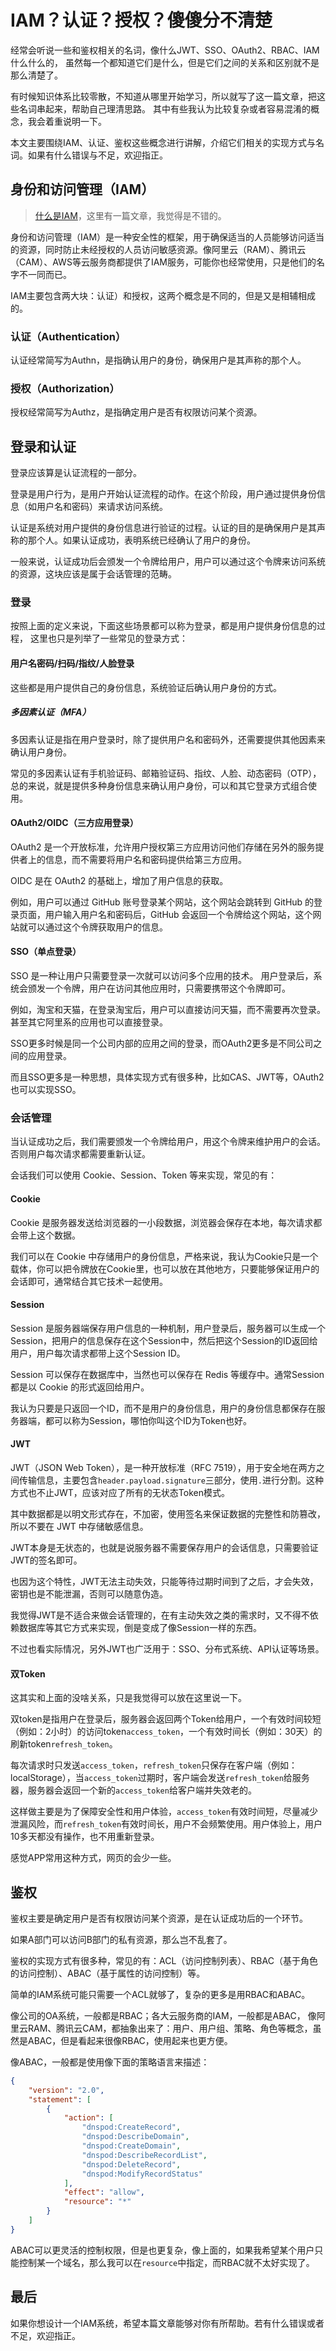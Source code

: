 # IAM？认证？授权？傻傻分不清楚

经常会听说一些和鉴权相关的名词，像什么JWT、SSO、OAuth2、RBAC、IAM什么什么的，
虽然每一个都知道它们是什么，但是它们之间的关系和区别就不是那么清楚了。

有时候知识体系比较零散，不知道从哪里开始学习，所以就写了这一篇文章，把这些名词串起来，帮助自己理清思路。
其中有些我认为比较复杂或者容易混淆的概念，我会着重说明一下。

本文主要围绕IAM、认证、鉴权这些概念进行讲解，介绍它们相关的实现方式与名词。如果有什么错误与不足，欢迎指正。

## 身份和访问管理（IAM）
> [什么是IAM](https://www.cloudflare.com/zh-cn/learning/access-management/what-is-identity-and-access-management/)，这里有一篇文章，我觉得是不错的。

身份和访问管理（IAM）是一种安全性的框架，用于确保适当的人员能够访问适当的资源，同时防止未经授权的人员访问敏感资源。像阿里云（RAM）、腾讯云（CAM）、AWS等云服务商都提供了IAM服务，可能你也经常使用，只是他们的名字不一同而已。

IAM主要包含两大块：认证）和授权，这两个概念是不同的，但是又是相辅相成的。

### 认证（Authentication）

认证经常简写为Authn，是指确认用户的身份，确保用户是其声称的那个人。

### 授权（Authorization）

授权经常简写为Authz，是指确定用户是否有权限访问某个资源。

## 登录和认证

登录应该算是认证流程的一部分。

登录是用户行为，是用户开始认证流程的动作。在这个阶段，用户通过提供身份信息（如用户名和密码）来请求访问系统。

认证是系统对用户提供的身份信息进行验证的过程。认证的目的是确保用户是其声称的那个人。如果认证成功，表明系统已经确认了用户的身份。

一般来说，认证成功后会颁发一个令牌给用户，用户可以通过这个令牌来访问系统的资源，这块应该是属于会话管理的范畴。

### 登录

按照上面的定义来说，下面这些场景都可以称为登录，都是用户提供身份信息的过程，
这里也只是列举了一些常见的登录方式：

#### 用户名密码/扫码/指纹/人脸登录

这些都是用户提供自己的身份信息，系统验证后确认用户身份的方式。

##### 多因素认证（MFA）

多因素认证是指在用户登录时，除了提供用户名和密码外，还需要提供其他因素来确认用户身份。

常见的多因素认证有手机验证码、邮箱验证码、指纹、人脸、动态密码（OTP），
总的来说，就是提供多种身份信息来确认用户身份，可以和其它登录方式组合使用。

#### OAuth2/OIDC（三方应用登录）

OAuth2 是一个开放标准，允许用户授权第三方应用访问他们存储在另外的服务提供者上的信息，而不需要将用户名和密码提供给第三方应用。

OIDC 是在 OAuth2 的基础上，增加了用户信息的获取。

例如，用户可以通过 GitHub 账号登录某个网站，这个网站会跳转到 GitHub 的登录页面，用户输入用户名和密码后，GitHub 会返回一个令牌给这个网站，这个网站就可以通过这个令牌获取用户的信息。

#### SSO（单点登录）

SSO 是一种让用户只需要登录一次就可以访问多个应用的技术。
用户登录后，系统会颁发一个令牌，用户在访问其他应用时，只需要携带这个令牌即可。

例如，淘宝和天猫，在登录淘宝后，用户可以直接访问天猫，而不需要再次登录。甚至其它阿里系的应用也可以直接登录。

SSO更多时候是同一个公司内部的应用之间的登录，而OAuth2更多是不同公司之间的应用登录。

而且SSO更多是一种思想，具体实现方式有很多种，比如CAS、JWT等，OAuth2也可以实现SSO。

### 会话管理

当认证成功之后，我们需要颁发一个令牌给用户，用这个令牌来维护用户的会话。否则用户每次请求都需要重新认证。

会话我们可以使用 Cookie、Session、Token 等来实现，常见的有：

#### Cookie

Cookie 是服务器发送给浏览器的一小段数据，浏览器会保存在本地，每次请求都会带上这个数据。

我们可以在 Cookie 中存储用户的身份信息，严格来说，我认为Cookie只是一个载体，你可以把令牌放在Cookie里，也可以放在其他地方，只要能够保证用户的会话即可，通常结合其它技术一起使用。

#### Session

Session 是服务器端保存用户信息的一种机制，用户登录后，服务器可以生成一个Session，把用户的信息保存在这个Session中，然后把这个Session的ID返回给用户，用户每次请求都带上这个Session ID。

Session 可以保存在数据库中，当然也可以保存在 Redis 等缓存中。通常Session都是以 Cookie 的形式返回给用户。

我认为只要是只返回一个ID，而不是用户的身份信息，用户的身份信息都保存在服务器端，都可以称为Session，哪怕你叫这个ID为Token也好。

#### JWT

JWT（JSON Web Token），是一种开放标准（RFC 7519），用于安全地在两方之间传输信息，主要包含`header.payload.signature`三部分，使用`.`进行分割。这种方式也不止JWT，应该对应了所有的无状态Token模式。

其中数据都是以明文形式存在，不加密，使用签名来保证数据的完整性和防篡改，所以不要在 JWT 中存储敏感信息。

JWT本身是无状态的，也就是说服务器不需要保存用户的会话信息，只需要验证JWT的签名即可。

也因为这个特性，JWT无法主动失效，只能等待过期时间到了之后，才会失效，密钥也是不能泄漏，否则可以随意伪造。

我觉得JWT是不适合来做会话管理的，在有主动失效之类的需求时，又不得不依赖数据库等其它方式来实现，倒是变成了像Session一样的东西。

不过也看实际情况，另外JWT也广泛用于：SSO、分布式系统、API认证等场景。

#### 双Token

这其实和上面的没啥关系，只是我觉得可以放在这里说一下。

双token是指用户在登录后，服务器会返回两个Token给用户，一个有效时间较短（例如：2小时）的访问token`access_token`，一个有效时间长（例如：30天）的刷新token`refresh_token`。

每次请求时只发送`access_token`，`refresh_token`只保存在客户端（例如：localStorage），当`access_token`过期时，客户端会发送`refresh_token`给服务器，服务器会返回一个新的`access_token`给客户端并失效老的。

这样做主要是为了保障安全性和用户体验，`access_token`有效时间短，尽量减少泄漏风险，而`refresh_token`有效时间长，用户不会频繁使用。用户体验上，用户10多天都没有操作，也不用重新登录。

感觉APP常用这种方式，网页的会少一些。

## 鉴权

鉴权主要是确定用户是否有权限访问某个资源，是在认证成功后的一个环节。

如果A部门可以访问B部门的私有资源，那么岂不乱套了。

鉴权的实现方式有很多种，常见的有：ACL（访问控制列表）、RBAC（基于角色的访问控制）、ABAC（基于属性的访问控制）等。

简单的IAM系统可能只需要一个ACL就够了，复杂的更多是用RBAC和ABAC。

像公司的OA系统，一般都是RBAC；各大云服务商的IAM，一般都是ABAC，
像阿里云RAM、腾讯云CAM，都抽象出来了：用户、用户组、策略、角色等概念，虽然是ABAC，但是看起来很像RBAC，使用起来也更方便。

像ABAC，一般都是使用像下面的策略语言来描述：

```json
{
    "version": "2.0",
    "statement": [
        {
            "action": [
                "dnspod:CreateRecord",
                "dnspod:DescribeDomain",
                "dnspod:CreateDomain",
                "dnspod:DescribeRecordList",
                "dnspod:DeleteRecord",
                "dnspod:ModifyRecordStatus"
            ],
            "effect": "allow",
            "resource": "*"
        }
    ]
}
```

ABAC可以更灵活的控制权限，但是也更复杂，像上面的，如果我希望某个用户只能控制某一个域名，那么我可以在`resource`中指定，而RBAC就不太好实现了。

## 最后

如果你想设计一个IAM系统，希望本篇文章能够对你有所帮助。若有什么错误或者不足，欢迎指正。
